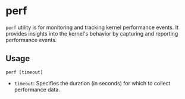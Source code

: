 # perf

`perf` utility is for monitoring and tracking kernel performance events. It provides insights into the kernel's behavior
by capturing and reporting performance events.

## Usage

```console
perf [timeout]
```

- `timeout`: Specifies the duration (in seconds) for which to collect performance data.

